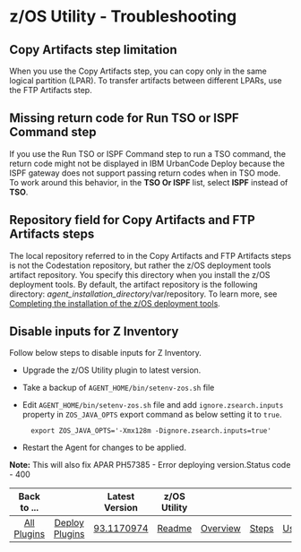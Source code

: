 # z/OS Utility - Troubleshooting



## Copy Artifacts step limitation

When you use the Copy Artifacts step, you can copy only in the same logical partition (LPAR). To transfer artifacts between different LPARs, use the FTP Artifacts step.

## Missing return code for Run TSO or ISPF Command step

If you use the Run TSO or ISPF Command step to run a TSO command, the return code might not be displayed in IBM UrbanCode Deploy because the ISPF gateway does not support passing return codes when in TSO mode. To work around this behavior, in the **TSO Or ISPF** list, select **ISPF** instead of **TSO**.

## Repository field for Copy Artifacts and FTP Artifacts steps

The local repository referred to in the Copy Artifacts and FTP Artifacts steps is not the Codestation repository, but rather the z/OS deployment tools artifact repository. You specify this directory when you install the z/OS deployment tools. By default, the artifact repository is the following directory: *agent\_installation\_directory*/var/repository. To learn more, see [Completing the installation of the z/OS deployment tools](http://www-01.ibm.com/support/knowledgecenter/SS4GSP_6.2.1/com.ibm.udeploy.doc/topics/zos_installing_finish.html?lang=en).

## Disable inputs for Z Inventory

Follow below steps to disable inputs for Z Inventory.

* Upgrade the z/OS Utility plugin to latest version.
* Take a backup of `AGENT_HOME/bin/setenv-zos.sh` file
* Edit `AGENT_HOME/bin/setenv-zos.sh` file and add `ignore.zsearch.inputs` property in `ZOS_JAVA_OPTS` export command as below setting it to `true`.

  ```
    export ZOS_JAVA_OPTS='-Xmx128m -Dignore.zsearch.inputs=true' 
  ```

* Restart the Agent for changes to be applied.

**Note:** This will also fix APAR PH57385 - Error deploying version.Status code - 400 



|          Back to ...          |                                |                                                        Latest Version                                                         |    z/OS Utility     |                         |                   |                   |                           |
|:-----------------------------:|:------------------------------:|:-----------------------------------------------------------------------------------------------------------------------------:|:-------------------:|:-----------------------:|:-----------------:|:-----------------:|:-------------------------:|
| [All Plugins](../../index.md) | [Deploy Plugins](../README.md) | [93.1170974](https://raw.githubusercontent.com/UrbanCode/IBM-UCD-PLUGINS/main/files/zos-deploy/ucd-zos-deploy-93.1170974.zip) | [Readme](README.md) | [Overview](overview.md) | [Steps](steps.md) | [Usage](usage.md) | [Downloads](downloads.md) |
